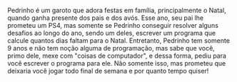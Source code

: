 Pedrinho é um garoto que adora festas em família, principalmente o Natal, quando ganha presente dos pais e dos avós. Esse ano, seu pai lhe prometeu um PS4, mas somente se Pedrinho conseguir resolver alguns desafios ao longo do ano, sendo um deles, escrever um programa que calcule quantos dias faltam para o Natal.
Entretanto, Pedrinho tem somente 9 anos e não tem noção alguma de programação, mas sabe que você, primo dele, mexe com "coisas de computador", e dessa forma, pediu para você escrever o programa para ele. Não somente isso, mas prometeu que deixaria você jogar todo final de semana e por quanto tempo quiser!

